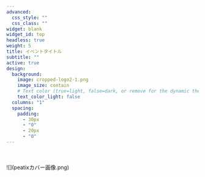 ```yaml
---
advanced:
  css_style: ""
  css_class: ""
widget: blank
widget_id: top
headless: true
weight: 5
title: イベントタイトル
subtitle: ""
active: true
design:
  background:
    image: cropped-logo2-1.png
    image_size: contain
    # Text color (true=light, false=dark, or remove for the dynamic theme color).
    text_color_light: false
  columns: "1"
  spacing:
    padding:
      - 30px
      - "0"
      - 20px
      - "0"
---
```

<br />
<br />
![](peatixカバー画像.png)
<br />
<br />
<br />
<br />
<br />
